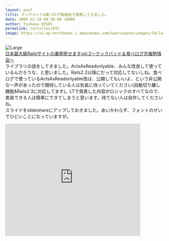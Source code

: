 ```yaml
---
layout: post
title: クックパッド&食べログ勉強会で発表してきました。
date: 2009-12-18 00:36:00 +0900
author: Tsukasa OISHI
permalink: /articles/831
image: https://s3-ap-northeast-1.amazonaws.com/kaeruspoon/images/74/large.JPG?1300879656
---
```



![Large](https://s3-ap-northeast-1.amazonaws.com/kaeruspoon/images/74/large.JPG?1300879656)  
 [日本最大級Railsサイトの裏側見せますvol.2～クックパッド＆食べログ共催勉強会～](http://techlife.cookpad.com/2009/12/02/rails-semina/)  
ライブラリの話をしてきました。ActsAsReadonlyable、みんな改良して使っているんだろうな、と思いました。Rails2.2以降にだって対応してないしね。食べログで使っているActsAsReadonlyable改は、公開してもいいよ、という非公開な一声があったので期待している人は気長に待っていてください(自動切り離し機能&Rails2.3に対応してます)。LTで発表した内容がロジックのすべてなので、実装できる人は簡単にできてしまうと思います。待てない人は自作してくださいね。  
スライドをslideshareにアップしておきました。あいかわらず、フォントのせいでひどいことになっていますが。  

<iframe src="https://www.slideshare.net/slideshow/embed_code/2737315" width="427" height="356" frameborder="0" marginwidth="0" marginheight="0" scrolling="no" style="border:1px solid #CCC;border-width:1px 1px 0;margin-bottom:5px" allowfullscreen webkitallowfullscreen mozallowfullscreen></iframe>  

